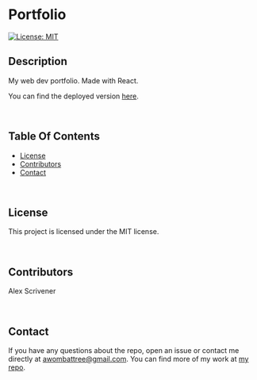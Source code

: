 # Portfolio

[![License: MIT](https://img.shields.io/badge/License-MIT-yellow.svg)](https://opensource.org/licenses/MIT)

## Description
My web dev portfolio. Made with React.

You can find the deployed version [here](https://wombattree.github.io/AlexScrivenerPortfolioV2/).

<br/>

## Table Of Contents
- [License](#license)
- [Contributors](#contributors)
- [Contact](#contact)

<br/>

## License
This project is licensed under the MIT license.

<br/>

## Contributors
Alex Scrivener

<br/>

## Contact
If you have any questions about the repo, open an issue or contact me directly at [awombattree@gmail.com](mailto:awombattree@gmail.com). You can find more of my work at [my repo](https://github.com/Wombattree).